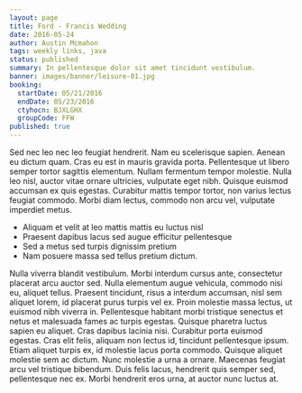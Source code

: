 ```yaml
---
layout: page
title: Ford - Francis Wedding
date: 2016-05-24
author: Austin Mcmahon
tags: weekly links, java
status: published
summary: In pellentesque dolor sit amet tincidunt vestibulum.
banner: images/banner/leisure-01.jpg
booking:
  startDate: 05/21/2016
  endDate: 05/23/2016
  ctyhocn: BJXLGHX
  groupCode: FFW
published: true
---
```

Sed nec leo nec leo feugiat hendrerit. Nam eu scelerisque sapien. Aenean eu dictum quam. Cras eu est in mauris gravida porta. Pellentesque ut libero semper tortor sagittis elementum. Nullam fermentum tempor molestie. Nulla leo nisl, auctor vitae ornare ultricies, vulputate eget nibh. Quisque euismod accumsan ex quis egestas. Curabitur mattis tempor tortor, non varius lectus feugiat commodo. Morbi diam lectus, commodo non arcu vel, vulputate imperdiet metus.

* Aliquam et velit at leo mattis mattis eu luctus nisl
* Praesent dapibus lacus sed augue efficitur pellentesque
* Sed a metus sed turpis dignissim pretium
* Nam posuere massa sed tellus pretium dictum.

Nulla viverra blandit vestibulum. Morbi interdum cursus ante, consectetur placerat arcu auctor sed. Nulla elementum augue vehicula, commodo nisi eu, aliquet tellus. Praesent tincidunt, risus a interdum accumsan, nisl sem aliquet lorem, id placerat purus turpis vel ex. Proin molestie massa lectus, ut euismod nibh viverra in. Pellentesque habitant morbi tristique senectus et netus et malesuada fames ac turpis egestas. Quisque pharetra luctus sapien eu aliquet. Cras dapibus lacinia nisi. Curabitur porta euismod egestas. Cras elit felis, aliquam non lectus id, tincidunt pellentesque ipsum. Etiam aliquet turpis ex, id molestie lacus porta commodo. Quisque aliquet molestie sem ac dictum. Nunc molestie a urna a ornare. Maecenas feugiat arcu vel tristique bibendum. Duis felis lacus, hendrerit quis semper sed, pellentesque nec ex. Morbi hendrerit eros urna, at auctor nunc luctus at.
